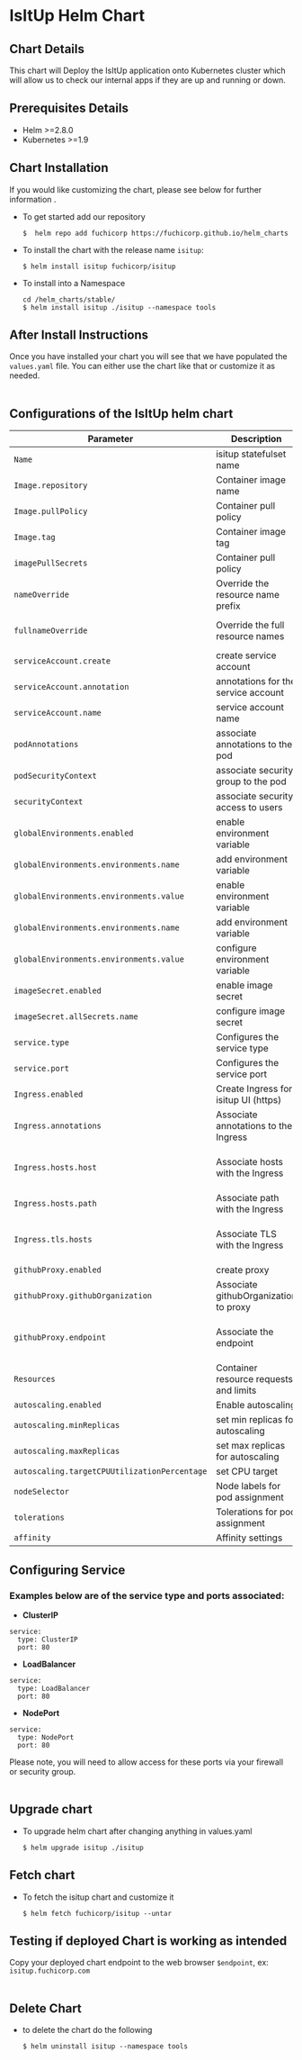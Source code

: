 # IsItUp Helm Chart

## Chart Details
This chart will Deploy the IsItUp application onto Kubernetes cluster which will allow us to check our internal apps if they are up and running or down.

## Prerequisites Details
* Helm >=2.8.0 
* Kubernetes >=1.9
  

## Chart Installation

If you would like customizing the chart, please see below for further information . <br>

* To get started add our repository 
  ```
  $  helm repo add fuchicorp https://fuchicorp.github.io/helm_charts
  ```

* To install the chart with the release name `isitup`:

  ```
  $ helm install isitup fuchicorp/isitup
  ```
* To install into a Namespace 
  ```
  cd /helm_charts/stable/
  $ helm install isitup ./isitup --namespace tools
  ```


## After Install Instructions
Once you have installed your chart you will see that we have populated the `values.yaml` file. You can either use the chart like that or customize it as needed. <br> <br>


## Configurations of the IsItUp helm chart
| Parameter                                   | Description                           | Default                                                          |
| ------------------------------------------- | ------------------------------------- | ---------------------------------------------------------------- |
| `Name`                                      | isitup statefulset name               | `isitup`                                                         |
| `Image.repository`                          | Container image name                  | `fsadykov/isitup`                                                |
| `Image.pullPolicy`                          | Container pull policy                 | `IfNotPresent`                                                   |
| `Image.tag`                                 | Container image tag                   | `latest`                                                         |
| `imagePullSecrets`                          | Container pull policy                 | `[]`                                                             |
| `nameOverride`                              | Override the resource name prefix     | `isitup`                                                         |
| `fullnameOverride`                          | Override the full resource names      | `isitup-{release-name}` (or `isitup` if release-name)            |
| `serviceAccount.create`                     | create service account                | `true`                                                           |
| `serviceAccount.annotation`                 | annotations for the service account   | `{}`                                                             |
| `serviceAccount.name`                       | service account name                  | `""`                                                             |
| `podAnnotations`                            | associate annotations to the pod      | `{}`                                                             |
| `podSecurityContext`                        | associate security group to the pod   | `{}`                                                             |
| `securityContext`                           | associate security access to users    | `{}`                                                             |
| `globalEnvironments.enabled`                | enable environment variable           | `true`                                                           |
| `globalEnvironments.environments.name`      | add environment variable              | `DEBUG`                                                          |
| `globalEnvironments.environments.value`     | enable environment variable           | `"true"`                                                         |
| `globalEnvironments.environments.name`      | add environment variable              | `GIT_TOKEN`                                                      |
| `globalEnvironments.environments.value`     | configure environment variable        | your gitHub token `${git_toket}`                                 |
| `imageSecret.enabled`                       | enable image secret                   | `true`                                                           |
| `imageSecret.allSecrets.name`               | configure image secret                | `nexus-creds`                                                    |
| `service.type`                              | Configures the service type           | `LoadBalancer`, `ClusterIP` or `NodePort`                        |
| `service.port`                              | Configures the service port           | `80`                                                             |
| `Ingress.enabled`                           | Create Ingress for isitup UI (https)  | `true`                                                           |
| `Ingress.annotations`                       | Associate annotations to the Ingress  | `{}`                                                             |
| `Ingress.hosts.host`                        | Associate hosts with the Ingress      | your deployment endpoint `${endpoint}` ex: `isitup.fuchicorp.com`|
| `Ingress.hosts.path`                        | Associate path with the Ingress       | `/`                                                              |
| `Ingress.tls.hosts`                         | Associate TLS with the Ingress        | your deployment endpoint `${endpoint}` ex: `isitup.fuchicorp.com`|
| `githubProxy.enabled`                       | create proxy                          | `true`                                                           |
| `githubProxy.githubOrganization`            | Associate githubOrganization to proxy | `fuchicorp.com`                                                  |
| `githubProxy.endpoint`                      | Associate the endpoint                | your deployment endpoint `${endpoint}` ex: `isitup.fuchicorp.com`|
| `Resources`                                 | Container resource requests and limits| `{}`                                                             |
| `autoscaling.enabled`                       | Enable autoscaling                    | `false`                                                          |
| `autoscaling.minReplicas`                   | set min replicas for autoscaling      | `1`                                                              |
| `autoscaling.maxReplicas`                   | set max replicas for autoscaling      | `100`                                                            |
| `autoscaling.targetCPUUtilizationPercentage`| set CPU target                        | `80`                                                             |
| `nodeSelector`                              | Node labels for pod assignment        | `{}`                                                             |
| `tolerations`                               | Tolerations for pod assignment        | `[]`                                                             |
| `affinity`                                  | Affinity settings                     | `{}`                                                             |

## Configuring Service 

### **Examples below are of the service type and ports associated:**
  
  - **ClusterIP** 
```
service:
  type: ClusterIP
  port: 80
```
  - **LoadBalancer** 
```
service:
  type: LoadBalancer
  port: 80
  ```
  - **NodePort** 
```
service:
  type: NodePort
  port: 80
```
Please note, you will need to allow access for these ports via your firewall or security group. <br><br>

## Upgrade chart
* To upgrade helm chart after changing anything in values.yaml
  ```
  $ helm upgrade isitup ./isitup
  ```
## Fetch chart
* To fetch the isitup chart and customize it
  ```
  $ helm fetch fuchicorp/isitup --untar
  ```
## Testing if deployed Chart is working as intended
Copy your deployed chart endpoint to the web browser `$endpoint`, ex: `isitup.fuchicorp.com`<br> <br>

## Delete Chart
* to delete the chart do the following 
  ```
  $ helm uninstall isitup --namespace tools
  ```
